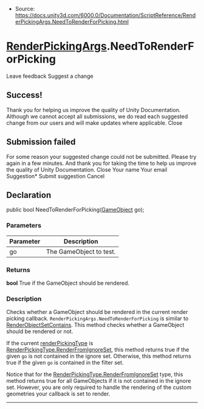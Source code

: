 * Source: https://docs.unity3d.com/6000.0/Documentation/ScriptReference/RenderPickingArgs.NeedToRenderForPicking.html

#  [RenderPickingArgs](https://docs.unity3d.com/6000.0/Documentation/ScriptReference/RenderPickingArgs.html).NeedToRenderForPicking
Leave feedback
Suggest a change
## Success!
Thank you for helping us improve the quality of Unity Documentation. Although we cannot accept all submissions, we do read each suggested change from our users and will make updates where applicable.
Close
## Submission failed
For some reason your suggested change could not be submitted. Please <a>try again</a> in a few minutes. And thank you for taking the time to help us improve the quality of Unity Documentation.
Close
Your name Your email Suggestion* Submit suggestion
Cancel
## Declaration
public bool NeedToRenderForPicking([GameObject](https://docs.unity3d.com/6000.0/Documentation/ScriptReference/GameObject.html) go); 
### Parameters
Parameter | Description  
---|---  
go | The GameObject to test.  
### Returns
**bool** True if the GameObject should be rendered. 
### Description
Checks whether a GameObject should be rendered in the current render picking callback.
`RenderPickingArgs.NeedToRenderForPicking` is similar to [RenderObjectSetContains](https://docs.unity3d.com/6000.0/Documentation/ScriptReference/RenderPickingArgs.RenderObjectSetContains.html). This method checks whether a GameObject should be rendered or not.  
  
If the current [renderPickingType](https://docs.unity3d.com/6000.0/Documentation/ScriptReference/RenderPickingArgs-renderPickingType.html) is [RenderPickingType.RenderFromIgnoreSet](https://docs.unity3d.com/6000.0/Documentation/ScriptReference/RenderPickingType.RenderFromIgnoreSet.html), this method returns true if the given `go` is not contained in the ignore set. Otherwise, this method returns true if the given `go` is contained in the filter set.  
  
Notice that for the [RenderPickingType.RenderFromIgnoreSet](https://docs.unity3d.com/6000.0/Documentation/ScriptReference/RenderPickingType.RenderFromIgnoreSet.html) type, this method returns true for all GameObjects if it is not contained in the ignore set. However, you are only required to handle the rendering of the custom geometries your callback is set to render.
* * *
